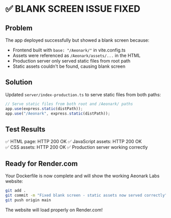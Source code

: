 # ✅ BLANK SCREEN ISSUE FIXED

## Problem
The app deployed successfully but showed a blank screen because:
- Frontend built with `base: "/Aeonark/"` in vite.config.ts
- Assets were referenced as `/Aeonark/assets/...` in the HTML
- Production server only served static files from root path
- Static assets couldn't be found, causing blank screen

## Solution
Updated `server/index-production.ts` to serve static files from both paths:
```typescript
// Serve static files from both root and /Aeonark/ paths
app.use(express.static(distPath));
app.use("/Aeonark", express.static(distPath));
```

## Test Results
✅ HTML page: HTTP 200 OK
✅ JavaScript assets: HTTP 200 OK  
✅ CSS assets: HTTP 200 OK
✅ Production server working correctly

## Ready for Render.com
Your Dockerfile is now complete and will show the working Aeonark Labs website:

```bash
git add .
git commit -m "Fixed blank screen - static assets now served correctly"
git push origin main
```

The website will load properly on Render.com!
